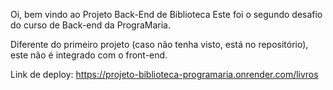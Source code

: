 Oi, bem vindo ao Projeto Back-End de Biblioteca Este foi o segundo desafio do curso de Back-end da PrograMaria.

Diferente do primeiro projeto (caso não tenha visto, está no repositório), este não é integrado com o front-end.

Link de deploy: https://projeto-biblioteca-programaria.onrender.com/livros
